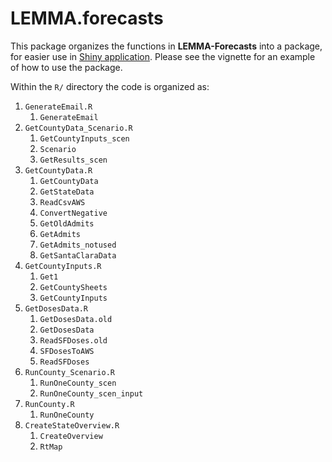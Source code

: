 
<!-- README.md is generated from README.Rmd. Please edit that file -->
<!-- # Useage -->
<!-- To run a set of scenarios for Alameda county, you'd run the same code as the non-package version of LEMMA-Forecasts: -->
<!-- ```{r,eval=FALSE} -->
<!-- library(LEMMA.forecasts) -->
<!-- writedir <- normalizePath("~/Desktop/tmp/") -->
<!-- county.dt <- GetCountyData(remote = TRUE) -->
<!-- max.date <- Get1(county.dt[!is.na(hosp.conf), max(date), by = "county"]$V1) -->
<!-- cat("max date = ", as.character(max.date), "\n") -->
<!-- doses.dt <- GetDosesData(remote = TRUE) -->
<!-- county.by.pop <- unique(county.dt[!is.na(population), .(county, population)]) #NA population if no hospitalizations -->
<!-- setorder(county.by.pop, -population) -->
<!-- county.set <- county.by.pop[, county] -->
<!-- county.set <- setdiff(county.set, "Colusa"); cat("excluding Colusa\n") -->
<!-- print(county.set) -->
<!-- # scenario-specific functions are appended with `_scen`, minor difference from other code -->
<!-- RunOneCounty_scen(county1 = "Alameda",county.dt = county.dt,doses.dt = doses.dt,remote = TRUE,writedir = writedir) -->
<!-- ``` -->

# LEMMA.forecasts

This package organizes the functions in **LEMMA-Forecasts** into a
package, for easier use in [Shiny
application](https://slwu89.shinyapps.io/LEMMA-Shiny/). Please see the
vignette for an example of how to use the package.

Within the `R/` directory the code is organized as:

1.  `GenerateEmail.R`
    1.  `GenerateEmail`
2.  `GetCountyData_Scenario.R`
    1.  `GetCountyInputs_scen`
    2.  `Scenario`
    3.  `GetResults_scen`
3.  `GetCountyData.R`
    1.  `GetCountyData`
    2.  `GetStateData`
    3.  `ReadCsvAWS`
    4.  `ConvertNegative`
    5.  `GetOldAdmits`
    6.  `GetAdmits`
    7.  `GetAdmits_notused`
    8.  `GetSantaClaraData`
4.  `GetCountyInputs.R`
    1.  `Get1`
    2.  `GetCountySheets`
    3.  `GetCountyInputs`
5.  `GetDosesData.R`
    1.  `GetDosesData.old`
    2.  `GetDosesData`
    3.  `ReadSFDoses.old`
    4.  `SFDosesToAWS`
    5.  `ReadSFDoses`
6.  `RunCounty_Scenario.R`
    1.  `RunOneCounty_scen`
    2.  `RunOneCounty_scen_input`
7.  `RunCounty.R`
    1.  `RunOneCounty`
8.  `CreateStateOverview.R`
    1.  `CreateOverview`
    2.  `RtMap`
